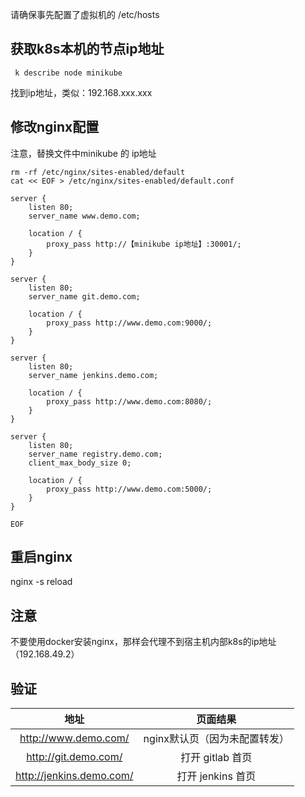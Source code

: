 请确保事先配置了虚拟机的 /etc/hosts
## 获取k8s本机的节点ip地址
```shell
 k describe node minikube
```
找到ip地址，类似：192.168.xxx.xxx
## 修改nginx配置
注意，替换文件中minikube 的 ip地址

```shell
rm -rf /etc/nginx/sites-enabled/default
cat << EOF > /etc/nginx/sites-enabled/default.conf

server {
	listen 80;
	server_name www.demo.com;

	location / {
		proxy_pass http://【minikube ip地址】:30001/;
	}
}

server {
	listen 80;
	server_name git.demo.com;

	location / {
		proxy_pass http://www.demo.com:9000/;
	}
}

server {
	listen 80;
	server_name jenkins.demo.com;

	location / {
		proxy_pass http://www.demo.com:8080/;
	}
}

server {
	listen 80;
	server_name registry.demo.com;
	client_max_body_size 0;

	location / {
		proxy_pass http://www.demo.com:5000/;
	}
}

EOF
```
## 重启nginx
nginx -s reload

## 注意
不要使用docker安装nginx，那样会代理不到宿主机内部k8s的ip地址（192.168.49.2）

## 验证
|地址|页面结果|
|:---:|:---:|
|http://www.demo.com/|nginx默认页（因为未配置转发）|
|http://git.demo.com/|打开 gitlab 首页|
|http://jenkins.demo.com/|打开 jenkins 首页|
